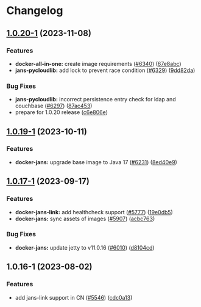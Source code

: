 # Changelog

## [1.0.20-1](https://github.com/JanssenProject/jans/compare/docker-jans-link-v1.0.19-1...docker-jans-link-v1.0.20-1) (2023-11-08)


### Features

* **docker-all-in-one:** create image requirements ([#6340](https://github.com/JanssenProject/jans/issues/6340)) ([67e8abc](https://github.com/JanssenProject/jans/commit/67e8abc6a3067f4949ea0c4da4d41b370eef53fb))
* **jans-pycloudlib:** add lock to prevent race condition ([#6329](https://github.com/JanssenProject/jans/issues/6329)) ([9dd82da](https://github.com/JanssenProject/jans/commit/9dd82da5c87ee829c73a1135ce8740b8353f8ab5))


### Bug Fixes

* **jans-pycloudlib:** incorrect persistence entry check for ldap and couchbase ([#6297](https://github.com/JanssenProject/jans/issues/6297)) ([87ac453](https://github.com/JanssenProject/jans/commit/87ac453c121b9bdd2dfd7cb4ebb7b8628f322474))
* prepare for 1.0.20 release ([c6e806e](https://github.com/JanssenProject/jans/commit/c6e806eb31fed998d52cbef7a7d94c231d913102))

## [1.0.19-1](https://github.com/JanssenProject/jans/compare/docker-jans-link-v1.0.17-1...docker-jans-link-v1.0.19-1) (2023-10-11)


### Features

* **docker-jans:** upgrade base image to Java 17 ([#6231](https://github.com/JanssenProject/jans/issues/6231)) ([8ed40e9](https://github.com/JanssenProject/jans/commit/8ed40e91a56c256cb34262659b6e0657571f8c97))

## [1.0.17-1](https://github.com/JanssenProject/jans/compare/docker-jans-link-v1.0.16-1...docker-jans-link-v1.0.17-1) (2023-09-17)


### Features

* **docker-jans-link:** add healthcheck support ([#5777](https://github.com/JanssenProject/jans/issues/5777)) ([19e0db5](https://github.com/JanssenProject/jans/commit/19e0db544c030edf1f7f685e46229381b5fee66f))
* **docker-jans:** sync assets of images ([#5907](https://github.com/JanssenProject/jans/issues/5907)) ([acbc763](https://github.com/JanssenProject/jans/commit/acbc763f31422c3d9f80f44ade82cc8519dc4fa4))


### Bug Fixes

* **docker-jans:** update jetty to v11.0.16 ([#6010](https://github.com/JanssenProject/jans/issues/6010)) ([d8104cd](https://github.com/JanssenProject/jans/commit/d8104cd985d1ca869135b97f1f2e1c02f3bfd5ff))

## 1.0.16-1 (2023-08-02)


### Features

* add jans-link support in CN ([#5546](https://github.com/JanssenProject/jans/issues/5546)) ([cdc0a13](https://github.com/JanssenProject/jans/commit/cdc0a13554fccbe370c75a8624c75dd232223a8d))
